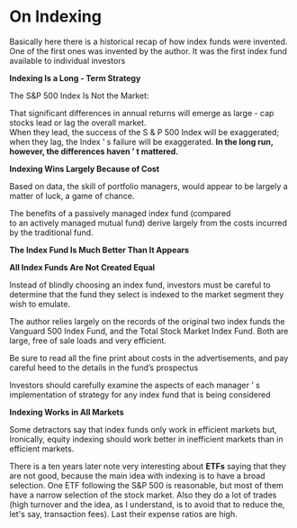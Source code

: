 # On Indexing

Basically here there is a historical recap of how index funds were invented. One of the first ones was invented by the author. It was the first index fund available to individual investors

**Indexing Is a Long - Term Strategy**

The S\&P 500 Index Is Not the Market:

That significant differences in annual returns will emerge as large - cap stocks lead or lag the overall market.\
When they lead, the success of the S & P 500 Index will be exaggerated; when they lag, the Index ’ s failure will be exaggerated. **In the long run, however, the differences haven ’ t mattered.**

**Indexing Wins Largely Because of Cost**

Based on data, the skill of portfolio managers, would appear to be largely a matter of luck, a game of chance.

The benefits of a passively managed index fund (compared\
to an actively managed mutual fund) derive largely from the costs incurred by the traditional fund.

**The Index Fund Is Much Better Than It Appears**

**All Index Funds Are Not Created Equal**

Instead of blindly choosing an index fund, investors must be careful to determine that the fund they select is indexed to the market segment they wish to emulate.

The author relies largely on the records of the original two index funds the Vanguard 500 Index Fund, and the Total Stock Market Index Fund. Both are large, free of sale loads and very efficient.

Be sure to read all the fine print about costs in the advertisements, and pay careful heed to the details in the fund’s prospectus

Investors should carefully examine the aspects of each manager ’ s implementation of strategy for any index fund that is being considered

**Indexing Works in All Markets**

Some detractors say that index funds only work in efficient markets but, Ironically, equity indexing should work better in inefficient markets than in efficient markets.

There is a ten years later note very interesting about **ETFs** saying that they are not good, because the main idea with indexing is to have a broad selection. One ETF following the S\&P 500 is reasonable, but most of them have a narrow selection of the stock market. Also they do a lot of trades (high turnover and the idea, as I understand, is to avoid that to reduce the, let's say, transaction fees). Last their expense ratios are high.





